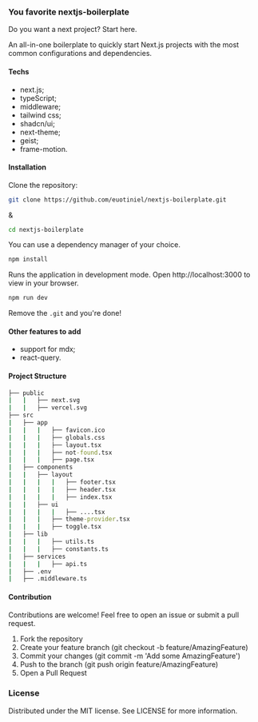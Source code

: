 ### You favorite nextjs-boilerplate

Do you want a next project? Start here.

An all-in-one boilerplate to quickly start Next.js projects with the most common configurations and dependencies.

#### Techs

- next.js;
- typeScript;
- middleware;
- tailwind css;
- shadcn/ui;
- next-theme;
- geist;
- frame-motion.

#### Installation

Clone the repository:

```bash
git clone https://github.com/euotiniel/nextjs-boilerplate.git
```

&

```bash
cd nextjs-boilerplate
```

You can use a dependency manager of your choice.

```bash
npm install
```

Runs the application in development mode. Open http://localhost:3000 to view in your browser.

```bash
npm run dev
```

Remove the ```.git``` and you're done!

#### Other features to add

- support for mdx;
- react-query.

#### Project Structure

```cmd
├── public
|   |   ├── next.svg
|   |   ├── vercel.svg
├── src
|   ├── app
|   |   |   ├── favicon.ico
|   |   |   ├── globals.css
|   |   |   ├── layout.tsx
|   |   |   ├── not-found.tsx
|   |   |   ├── page.tsx
|   ├── components
|   |   ├── layout
|   |   |   |   ├── footer.tsx
|   |   |   |   ├── header.tsx
|   |   |   |   ├── index.tsx
|   |   ├── ui
|   |   |   |   ├── ....tsx
|   |   |   ├── theme-provider.tsx
|   |   |   ├── toggle.tsx
|   ├── lib
|   |   |   ├── utils.ts
|   |   |   ├── constants.ts
|   ├── services
|   |   |   ├── api.ts
|   ├── .env
|   ├── .middleware.ts
```

#### Contribution

Contributions are welcome! Feel free to open an issue or submit a pull request.

1. Fork the repository
2. Create your feature branch (git checkout -b feature/AmazingFeature)
3. Commit your changes (git commit -m 'Add some AmazingFeature')
4. Push to the branch (git push origin feature/AmazingFeature)
5. Open a Pull Request

### License

Distributed under the MIT license. See LICENSE for more information.